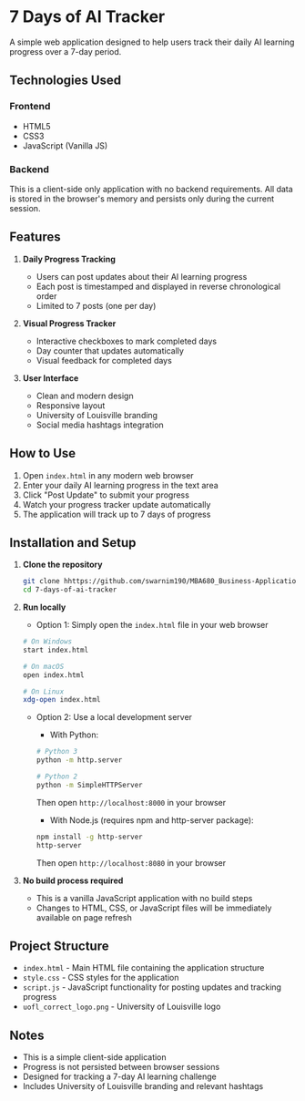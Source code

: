 # 7 Days of AI Tracker

A simple web application designed to help users track their daily AI learning progress over a 7-day period.

## Technologies Used

### Frontend
- HTML5
- CSS3
- JavaScript (Vanilla JS)

### Backend
This is a client-side only application with no backend requirements. All data is stored in the browser's memory and persists only during the current session.

## Features

1. **Daily Progress Tracking**
   - Users can post updates about their AI learning progress
   - Each post is timestamped and displayed in reverse chronological order
   - Limited to 7 posts (one per day)

2. **Visual Progress Tracker**
   - Interactive checkboxes to mark completed days
   - Day counter that updates automatically
   - Visual feedback for completed days

3. **User Interface**
   - Clean and modern design
   - Responsive layout
   - University of Louisville branding
   - Social media hashtags integration

## How to Use

1. Open `index.html` in any modern web browser
2. Enter your daily AI learning progress in the text area
3. Click "Post Update" to submit your progress
4. Watch your progress tracker update automatically
5. The application will track up to 7 days of progress


## Installation and Setup

1. **Clone the repository**
   ```bash
   git clone hhttps://github.com/swarnim190/MBA680_Business-Applications-in-AI.git
   cd 7-days-of-ai-tracker
   ```

2. **Run locally**
   - Option 1: Simply open the `index.html` file in your web browser
   ```bash
   # On Windows
   start index.html
   
   # On macOS
   open index.html
   
   # On Linux
   xdg-open index.html
   ```
   
   - Option 2: Use a local development server
     - With Python:
     ```bash
     # Python 3
     python -m http.server
     
     # Python 2
     python -m SimpleHTTPServer
     ```
     Then open `http://localhost:8000` in your browser
     
     - With Node.js (requires npm and http-server package):
     ```bash
     npm install -g http-server
     http-server
     ```
     Then open `http://localhost:8080` in your browser

3. **No build process required**
   - This is a vanilla JavaScript application with no build steps
   - Changes to HTML, CSS, or JavaScript files will be immediately available on page refresh

## Project Structure

- `index.html` - Main HTML file containing the application structure
- `style.css` - CSS styles for the application
- `script.js` - JavaScript functionality for posting updates and tracking progress
- `uofl_correct_logo.png` - University of Louisville logo

## Notes

- This is a simple client-side application
- Progress is not persisted between browser sessions
- Designed for tracking a 7-day AI learning challenge
- Includes University of Louisville branding and relevant hashtags 
